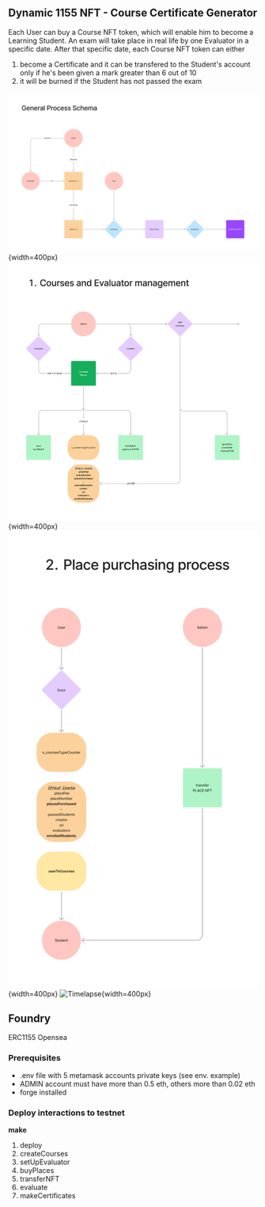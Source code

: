 ## Dynamic 1155 NFT - Course Certificate Generator

Each User can buy a Course NFT token, which will enable him to become a Learning Student.
An exam will take place in real life by one Evaluator in a specific date.
After that specific date, each Course NFT token can either

1. become a Certificate and it can be transfered to the Student's account only if he's been given a mark greater than 6 out of 10
2. it will be burned if the Student has not passed the exam

![Timelapse](/img/general.png){width=400px}
![Timelapse](/img/part_1.png){width=400px}
![Timelapse](/img/part_2.png){width=400px}
![Timelapse](/img/part_4.png){width=400px}

## Foundry

ERC1155
Opensea

### Prerequisites

- .env file with 5 metamask accounts private keys (see env. example)
- ADMIN account must have more than 0.5 eth, others more than 0.02 eth
- forge installed

### Deploy interactions to testnet

**make**

1. deploy
2. createCourses
3. setUpEvaluator
4. buyPlaces
5. transferNFT
6. evaluate
7. makeCertificates
